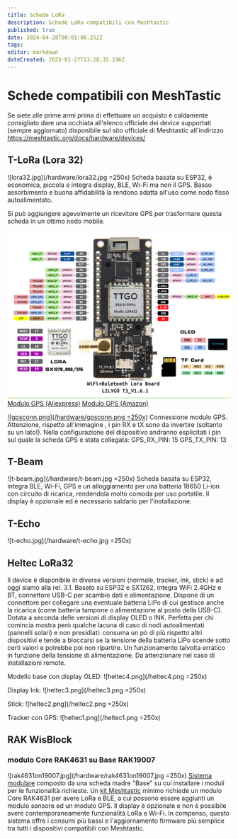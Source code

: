 ```yaml
---
title: Schede LoRa
description: Schede LoRa compatibili con Meshtastic
published: true
date: 2024-04-28T08:01:08.252Z
tags: 
editor: markdown
dateCreated: 2023-01-27T13:28:35.196Z
---
```


# Schede compatibili con MeshTastic

Se siete alle prime armi prima di effettuare un acquisto è caldamente consigliato dare una occhiata all'elenco ufficiale dei device supportati  (sempre aggiornato) disponibile sul sito ufficiale di Meshtastic all'indirizzo https://meshtastic.org/docs/hardware/devices/

## T-LoRa (Lora 32)
![lora32.jpg](/hardware/lora32.jpg =250x)
Scheda basata su ESP32, è economica, piccola e integra display, BLE, Wi-Fi ma non il GPS.
Basso assorbimento e buona affidabilità la rendono adatta all'uso come nodo fisso autoalimentato.

Si può aggiungere agevolmente un ricevitore GPS per trasformare questa scheda in un ottimo nodo mobile.

![pin-diagram_lora32v2.1_1.6_600x600.webp](/hardware/pin-diagram_lora32v2.1_1.6_600x600.webp)
[Modulo GPS (Aliexpress)](https://it.aliexpress.com/item/1005005594442876.html)
[Modulo GPS (Amazon)](https://www.amazon.it/ICQUANZX-GY-NEO6MV2-Controller-ceramica-resistente/dp/B088LR3488/)

[![gpsconn.png](/hardware/gpsconn.png =250x)](/hardware/gpsconn.png)
Connessione modulo GPS. 
Attenzione, rispetto all'immagine , i pin RX e tX sono da invertire (soltanto su un lato!). Nella configurazione del dispositivo andranno esplicitati i pin sul quale la scheda GPS è stata collegata: 
GPS_RX_PIN: 15
GPS_TX_PIN: 13


## T-Beam
![t-beam.jpg](/hardware/t-beam.jpg =250x)
Scheda basata su ESP32, integra BLE, Wi-Fi, GPS e un alloggiamento per una batteria 18650 Li-ion con circuito di ricarica, rendendola molto comoda per uso portatile.
Il display è opzionale ed è necessario saldarlo per l'installazione.
## T-Echo
![t-echo.jpg](/hardware/t-echo.jpg =250x)

## Heltec LoRa32
Il device è disponibile in diverse versioni (normale, tracker, ink, stick) e ad oggi siamo alla rel. 3.1. Basato su ESP32 e SX1262, integra WiFi 2.4GHz e BT, connettore USB-C per scambio dati e alimentazione. Dispone di un connettore per collegare una eventuale batteria LiPo di cui gestisce anche la ricarica (come batteria tampone o alimentazione al posto della USB-C). Dotata a seconda delle versioni di display OLED o INK. Perfetta per chi comincia mostra però qualche lacuna di caso di nodi autoalimentati (pannelli solari) e non presidiati: consuma un pò di più rispetto altri dispositivi e tende a bloccarsi se la tensione della batteria LiPo scende sotto certi valori e potrebbe poi non ripartire. Un funzionamento talvolta erratico in funzione della tensione di alimentazione. Da attenzionare nel caso di installazioni remote.

Modello base con display OLED:
![heltec4.png](/heltec4.png =250x)

Display Ink:
![heltec3.png](/heltec3.png =250x)

Stick:
![heltec2.png](/heltec2.png =250x)

Tracker con GPS:
![heltec1.png](/heltec1.png =250x)


## RAK WisBlock

### modulo Core RAK4631 su Base RAK19007

![rak4631on19007.jpg](/hardware/rak4631on19007.jpg =250x)
[Sistema modulare](https://store.rakwireless.com/pages/wisblock) composto da una scheda madre "Base" su cui installare i moduli per le funzionalità richieste.
Un [kit Meshtastic](https://store.rakwireless.com/products/wisblock-meshtastic-starter-kit) minimo richiede un modulo Core RAK4631 per avere LoRa e BLE, a cui possono essere aggiunti un modulo sensore ed un modulo GPS.
Il display è opzionale e non è possibile avere contemporaneamente funzionalità LoRa e Wi-Fi.
In compenso, questo sistema offre i consumi più bassi e l'aggiornamento firmware più semplice tra tutti i dispositivi compatibili con Meshtastic.